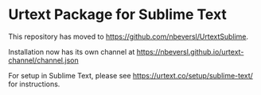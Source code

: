 # Urtext Package for Sublime Text

This repository has moved to https://github.com/nbeversl/UrtextSublime.

Installation now has its own channel at https://nbeversl.github.io/urtext-channel/channel.json

For setup in Sublime Text, please see https://urtext.co/setup/sublime-text/ for instructions.
